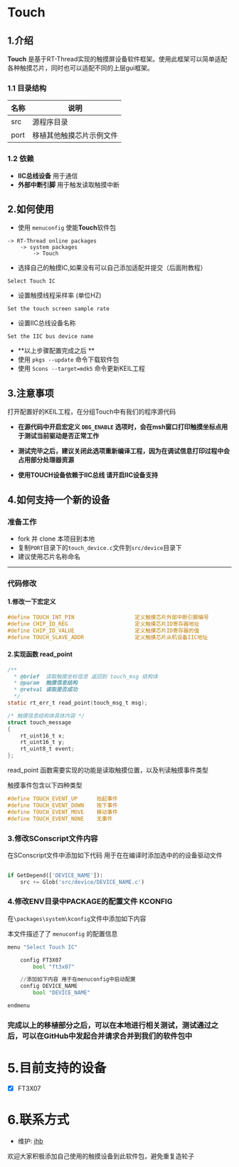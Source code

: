 # Touch
## 1.介绍
**Touch** 是基于RT-Thread实现的触摸屏设备软件框架。使用此框架可以简单适配各种触摸芯片，同时也可以适配不同的上层gui框架。

### 1.1 目录结构

|名称|说明|
|---|---|
| src|源程序目录|
| port |移植其他触摸芯片示例文件|



### 1.2 依赖

- **IIC总线设备** 用于通信 
- **外部中断引脚** 用于触发读取触摸中断

## 2.如何使用
- 使用 `menuconfig` 使能**Touch**软件包

```
-> RT-Thread online packages                                                                        
    -> system packages
        -> Touch
```

- 选择自己的触摸IC,如果没有可以自己添加适配并提交（后面附教程）

```
Select Touch IC
```

- 设置触摸线程采样率 (单位HZ)

```
Set the touch screen sample rate
```

- 设置IIC总线设备名称

```
Set the IIC bus device name
```

-  **以上步骤配置完成之后 **
-  使用 `pkgs --update` 命令下载软件包
-  使用 `Scons --target=mdk5` 命令更新KEIL工程


## 3.注意事项

打开配置好的KEIL工程，在分组Touch中有我们的程序源代码

- **在源代码中开启宏定义 `DBG_ENABLE` 选项时，会在msh窗口打印触摸坐标点用于测试当前驱动是否正常工作**

- **测试完毕之后，建议关闭此选项重新编译工程，因为在调试信息打印过程中会占用部分处理器资源**

- **使用TOUCH设备依赖于IIC总线 请开启IIC设备支持**

## 4.如何支持一个新的设备

### 准备工作
- fork 并 clone 本项目到本地
- 复制`PORT`目录下的`touch_device.c`文件到`src/device`目录下
- 建议使用芯片名称命名

---
### 代码修改
#### 1.修改一下宏定义

```c
#define	TOUCH_INT_PIN                   定义触摸芯片外部中断引脚编号
#define	CHIP_ID_REG                     定义触摸芯片ID寄存器地址
#define CHIP_ID_VALUE                   定义触摸芯片ID寄存器的值
#define	TOUCH_SLAVE_ADDR                定义触摸芯片从机设备IIC地址
```

#### 2.实现函数 read_point
```c
/**
  * @brief  读取触摸坐标信息 返回到 touch_msg 结构体
  * @param  触摸信息结构
  * @retval 读取是否成功
  */
static rt_err_t read_point(touch_msg_t msg);

/* 触摸信息结构体具体内容 */
struct touch_message
{
    rt_uint16_t x;
    rt_uint16_t y;
    rt_uint8_t event;
};

```

read_point 函数需要实现的功能是读取触摸位置，以及判读触摸事件类型

触摸事件包含以下四种类型
```c
#define TOUCH_EVENT_UP      抬起事件
#define TOUCH_EVENT_DOWN    按下事件
#define TOUCH_EVENT_MOVE    移动事件
#define TOUCH_EVENT_NONE    无事件
```

### 3.修改SConscript文件内容
在SConscript文件中添加如下代码 用于在在编译时添加选中的的设备驱动文件
```python
    
if GetDepend(['DEVICE_NAME']):
    src += Glob('src/device/DEVICE_NAME.c')

```

### 4.修改ENV目录中PACKAGE的配置文件 KCONFIG
在`\packages\system\kconfig`文件中添加如下内容

本文件描述了了 `menuconfig` 的配置信息

```python
menu "Select Touch IC"

    config FT3X07
        bool "ft3x07"

    //添加如下内容 用于在menuconfig中启动配置
    config DEVICE_NAME
        bool "DEVICE_NAME"

endmenu   
```



### 完成以上的移植部分之后，可以在本地进行相关测试，测试通过之后，可以在GitHub中发起合并请求合并到我们的软件包中

# 5.目前支持的设备

- [X] FT3X07





# 6.联系方式

- 维护: [jhb](https://github.com/jhbdream)


 欢迎大家积极添加自己使用的触摸设备到此软件包，避免重复造轮子
